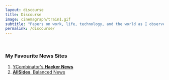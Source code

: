 ```yaml
---
layout: discourse
title: Discourse
image: cinemagraph/train1.gif
subtitle: "Papers on work, life, technology, and the world as I observe it."
permalink: /discourse/
---
```


<br />

### My Favourite News Sites
1. [YCombinator's **Hacker News**](https://news.ycombinator.com/)
1. [**AllSides**, Balanced News](https://www.allsides.com/unbiased-balanced-news)

<br />
